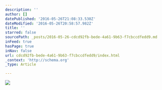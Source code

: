 ```yaml
---
description: ''
author: []
datePublished: '2016-05-26T21:08:33.530Z'
dateModified: '2016-05-26T20:58:57.982Z'
title: ''
starred: false
sourcePath: _posts/2016-05-26-cdcd92fb-bede-4a61-9b63-f7cbccdfedd9.md
inFeed: true
hasPage: true
inNav: false
url: cdcd92fb-bede-4a61-9b63-f7cbccdfedd9/index.html
_context: 'http://schema.org'
_type: Article

---
```

![](https://the-grid-user-content.s3-us-west-2.amazonaws.com/cbe9caef-cb2a-4a59-a81c-9cc5e017c785.jpg)